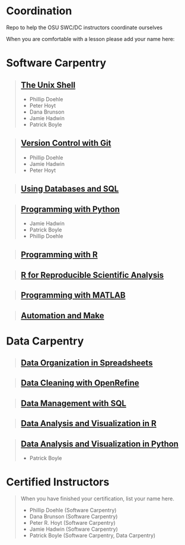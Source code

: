 # Coordination
Repo to help the OSU SWC/DC instructors coordinate ourselves


When you are comfortable with a lesson please add your name here:

Software Carpentry
==================
>[The Unix Shell](http://swcarpentry.github.io/shell-novice)
>---------------
>*    Phillip Doehle
>*    Peter Hoyt
>*    Dana Brunson
>*    Jamie Hadwin
>*    Patrick Boyle

>[Version Control with Git](http://swcarpentry.github.io/git-novice)
>------------------------
>*    Phillip Doehle
>*    Jamie Hadwin
>*    Peter Hoyt

>[Using Databases and SQL](http://swcarpentry.github.io/sql-novice-survey)
>-----------------------

>[Programming with Python](http://swcarpentry.github.io/python-novice-inflammation)
>-----------------------
>*    Jamie Hadwin
>*    Patrick Boyle
>*    Phillip Doehle

>[Programming with R](http://swcarpentry.github.io/r-novice-inflammation)
>------------------

>[R for Reproducible Scientific Analysis](http://swcarpentry.github.io/r-novice-gapminder)
>--------------------------------------

>[Programming with MATLAB](http://swcarpentry.github.io/matlab-novice-inflammation)
>-----------------------

>[Automation and Make](http://swcarpentry.github.io/make-novice)
>-------------------

Data Carpentry
==============
>[Data Organization in Spreadsheets](http://datacarpentry.github.io/spreadsheet-ecology-lesson/)
>---------------------------------

>[Data Cleaning with OpenRefine](http://datacarpentry.github.io/OpenRefine-ecology/)
>-----------------------------

>[Data Management with SQL](http://datacarpentry.github.io/sql-ecology/)
>------------------------

>[Data Analysis and Visualization in R](http://datacarpentry.github.io/R-ecology/)
>------------------------------------

>[Data Analysis and Visualization in Python](http://datacarpentry.github.io/python-ecology/)
>-----------------------------------------
>*    Patrick Boyle

Certified Instructors
=====================
>When you have finished your certification, list your name here.
>
>*    Phillip Doehle (Software Carpentry)
>*    Dana Brunson (Software Carpentry)
>*    Peter R. Hoyt (Software Carpentry)
>*    Jamie Hadwin (Software Carpentry)
>*    Patrick Boyle (Software Carpentry, Data Carpentry)

